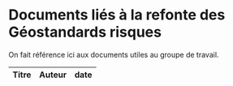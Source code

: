 # Documents liés à la refonte des Géostandards risques

On fait référence ici aux documents utiles au groupe de travail.

| Titre     | Auteur   | date  |
| --------- |:--------:|------:|
